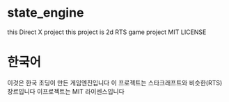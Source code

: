 # state_engine
this Direct X project
this project is 2d RTS game project
MIT LICENSE 
# 한국어
이것은 한국 초딩이 만든 게임엔진입니다
이 프로젝트는 스타크래프트와 비슷한(RTS)장르입니다
이프로젝트는 MIT 라이센스입니다
